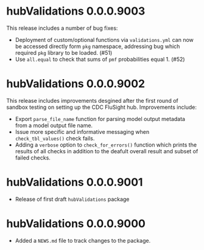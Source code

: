 # hubValidations 0.0.0.9003

This release includes a number of bug fixes:
- Deployment of custom/optional functions via `validations.yml` can now be accessed directly form `pkg` namespace, addressing bug which required `pkg` library to be loaded. (#51)
- Use `all.equal` to check that sums of `pmf` probabilities equal 1. (#52)

# hubValidations 0.0.0.9002

This release includes improvements desgined after the first round of sandbox testing on setting up the CDC FluSight hub. Improvements include:

* Export `parse_file_name` function for parsing model output metadata from a model output file name.
* Issue more specific and informative messaging when `check_tbl_values()` check fails.
* Adding a `verbose` option to `check_for_errors()` function which prints the results of all checks in addition to the deafult overall result and subset of failed checks.

# hubValidations 0.0.0.9001

* Release of first draft `hubValidations` package

# hubValidations 0.0.0.9000

* Added a `NEWS.md` file to track changes to the package.

